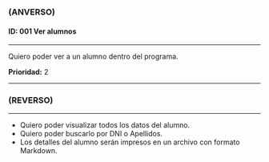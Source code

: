 ### **(ANVERSO)**

#### **ID:** 001 **Ver alumnos**

---

Quiero poder ver a un alumno dentro del programa.

**Prioridad:** 2

---

### **(REVERSO)**

---

+ Quiero poder visualizar todos los datos del alumno.
+ Quiero poder buscarlo por DNI o Apellidos.
+ Los detalles del alumno serán impresos en un archivo con formato Markdown.
